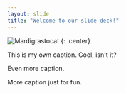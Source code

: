 ```yaml
---
layout: slide
title: "Welcome to our slide deck!"
---
```


![Mardigrastocat](https://octodex.github.com/images/Mardigrastocat.png)
{: .center}

This is my own caption. Cool, isn't it?

Even more caption.

More caption just for fun.
